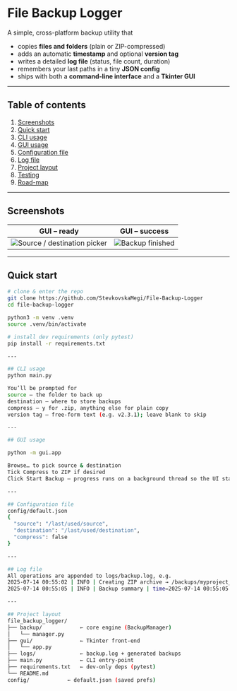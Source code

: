 # File Backup Logger

A simple, cross-platform backup utility that

* copies **files and folders** (plain or ZIP-compressed)
* adds an automatic **timestamp** and optional **version tag**
* writes a detailed **log file** (status, file count, duration)
* remembers your last paths in a tiny **JSON config**
* ships with both a **command-line interface** and a **Tkinter GUI**


---

## Table of contents
1. [Screenshots](#screenshots)
2. [Quick start](#quick-start)
3. [CLI usage](#cli-usage)
4. [GUI usage](#gui-usage)
5. [Configuration file](#configuration-file)
6. [Log file](#log-file)
7. [Project layout](#project-layout)
8. [Testing](#testing)
9. [Road-map](#road-map)

---

## Screenshots
| GUI – ready | GUI – success |
|-------------|---------------|
| ![Source / destination picker](docs/img/gui_idle.png) | ![Backup finished](docs/img/gui_done.png) |


---

## Quick start

```bash
# clone & enter the repo
git clone https://github.com/StevkovskaMegi/File-Backup-Logger
cd file-backup-logger        

python3 -m venv .venv
source .venv/bin/activate           

# install dev requirements (only pytest)
pip install -r requirements.txt

---

## CLI usage
python main.py

You’ll be prompted for
source – the folder to back up
destination – where to store backups
compress – y for .zip, anything else for plain copy
version tag – free-form text (e.g. v2.3.1); leave blank to skip

---

## GUI usage

python -m gui.app

Browse… to pick source & destination
Tick Compress to ZIP if desired
Click Start Backup – progress runs on a background thread so the UI stays responsive.

---

## Configuration file
config/default.json
{
  "source": "/last/used/source",
  "destination": "/last/used/destination",
  "compress": false
}

---

## Log file
All operations are appended to logs/backup.log, e.g.
2025-07-14 00:55:02 | INFO | Creating ZIP archive → /backups/myproject_backup_2025-07-14_00-55-02.zip
2025-07-14 00:55:05 | INFO | Backup summary | time=2025-07-14 00:55:05 | src=/Users/me/myproject | dest=/backups/myproject_backup_2025-07-14_00-55-02.zip | files=128 | duration=2.73s

---

## Project layout
file_backup_logger/
├── backup/            ← core engine (BackupManager)
│   └── manager.py
├── gui/               ← Tkinter front-end
│   └── app.py
├── logs/              ← backup.log + generated backups
├── main.py            ← CLI entry-point
├── requirements.txt   ← dev-only deps (pytest)
└── README.md
config/            ← default.json (saved prefs)

